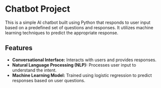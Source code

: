 

# Chatbot Project

This is a simple AI chatbot built using Python that responds to user input based on a predefined set of questions and responses. It utilizes machine learning techniques to predict the appropriate response.

## Features

- **Conversational Interface:** Interacts with users and provides responses.
- **Natural Language Processing (NLP):** Processes user input to understand the intent.
- **Machine Learning Model:** Trained using logistic regression to predict responses based on user questions.

